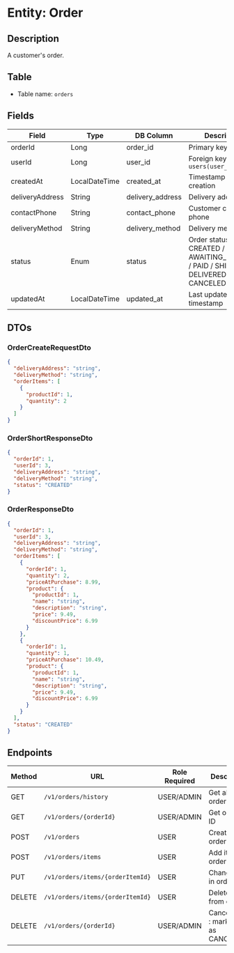 # Entity: Order

## Description
A customer's order.

## Table
- Table name: `orders`

## Fields

| Field           | Type          | DB Column        | Description                                                                     |
|-----------------|---------------|------------------|---------------------------------------------------------------------------------|
| orderId         | Long          | order_id         | Primary key                                                                     |
| userId          | Long          | user_id          | Foreign key to `users(user_id)`                                                 |
| createdAt       | LocalDateTime | created_at       | Timestamp of order creation                                                     |
| deliveryAddress | String        | delivery_address | Delivery address                                                                |
| contactPhone    | String        | contact_phone    | Customer contact phone                                                          |
| deliveryMethod  | String        | delivery_method  | Delivery method                                                                 |
| status          | Enum          | status           | Order status CREATED / AWAITING_PAYMENT / PAID / SHIPPED / DELIVERED / CANCELED |
| updatedAt       | LocalDateTime | updated_at       | Last update timestamp                                                           |

## DTOs

### OrderCreateRequestDto

```json
{
  "deliveryAddress": "string",
  "deliveryMethod": "string",
  "orderItems": [
    {
      "productId": 1,
      "quantity": 2
    }
  ]
}
```

### OrderShortResponseDto

```json
{
  "orderId": 1,
  "userId": 3,
  "deliveryAddress": "string",
  "deliveryMethod": "string",
  "status": "CREATED"
}
```

### OrderResponseDto

```json
{
  "orderId": 1,
  "userId": 3,
  "deliveryAddress": "string",
  "deliveryMethod": "string",
  "orderItems": [
    {
      "orderId": 1,
      "quantity": 2,
      "priceAtPurchase": 8.99,
      "product": {
        "productId": 1,
        "name": "string",
        "description": "string",
        "price": 9.49,
        "discountPrice": 6.99
      }
    },
    {
      "orderId": 1,
      "quantity": 1,
      "priceAtPurchase": 10.49,
      "product": {
        "productId": 1,
        "name": "string",
        "description": "string",
        "price": 9.49,
        "discountPrice": 6.99
      }
    }
  ],
  "status": "CREATED"
}
```

## Endpoints

| Method | URL                              | Role Required | Description                             |
|--------|----------------------------------|---------------|-----------------------------------------|
| GET    | `/v1/orders/history`             | USER/ADMIN    | Get all user orders                     |
| GET    | `/v1/orders/{orderId}`           | USER/ADMIN    | Get order by ID                         |
| POST   | `/v1/orders`                     | USER          | Create new order                        |
| POST   | `/v1/orders/items`               | USER          | Add item to order                       |
| PUT    | `/v1/orders/items/{orderItemId}` | USER          | Change item in order                    |
| DELETE | `/v1/orders/items/{orderItemId}` | USER          | Delete items from order                 |
| DELETE | `/v1/orders/{orderId}`           | USER/ADMIN    | Cancel order : mark order as CANCELLED. |
